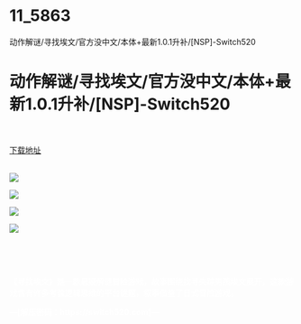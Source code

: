 # 11_5863
动作解谜/寻找埃文/官方没中文/本体+最新1.0.1升补/[NSP]-Switch520
# 动作解谜/寻找埃文/官方没中文/本体+最新1.0.1升补/[NSP]-Switch520
 <br/></br>
[下载地址](https://www.switch520.cc/article/5863 "下载地址")
<br/></br>

<p><span style="color: #ffffff;"><strong><img src="https://www.switch520.cc/muke_img/upload_art_editor_20210102-1_6eadc197c1faaf944f560ee7f573d849.jpg"></strong></span></p>
<p><span style="color: #ffffff;"><strong><img src="https://www.switch520.cc/muke_img/upload_art_editor_20210102-1_6a7ac05e025d0964a2555337210f1a05.jpg"></strong></span></p>
<p><span style="color: #ffffff;"><strong><img src="https://www.switch520.cc/muke_img/upload_art_editor_20210102-1_d0b5fccdfcfcf2b3ecdce9bae0829866.jpg"></strong></span></p>
<p><span style="color: #ffffff;"><strong><img src="https://www.switch520.cc/muke_img/upload_art_editor_20210102-1_b71c6f48f5abe4d87b596d38ae6f4145.jpg"></strong></span></p>
<p>&nbsp;</p>
<p><span style="color: #ffffff;"><strong>&nbsp; &nbsp; &nbsp; &nbsp; &nbsp; &nbsp; &nbsp; &nbsp; &nbsp; &nbsp; &nbsp; &nbsp; &nbsp; &nbsp; &nbsp;</strong></span></p>
<p><span style="color: #ffffff;"><strong>《寻找埃文》是一款悬疑解谜冒险游戏，故事围绕找寻失踪男孩埃文展开，这款游戏含有许多考验逻辑思维的平台谜题，叙事借鉴了日式冒险游戏。</strong></span></p>
<p><span style="color: #ffffff;"><strong>—[解压密码：https://switch520.com]—</strong></span></p>
